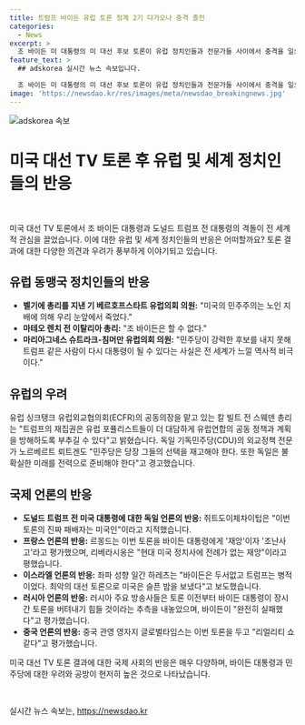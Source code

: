 ```yaml
---
title: 트럼프 바이든 유럽 토론 정계 2기 다가오나 충격 졸전
categories:
  - News
excerpt: >
  조 바이든 미 대통령의 미 대선 후보 토론이 유럽 정치인들과 전문가들 사이에서 충격을 일으키고 있습니다. 바이든 대통령의 무기력한 모습과 무력한 반응으로 유럽의 극우 포퓰리스트 세력이 약화될 것을 우려하고 있으며, 트럼프 전 대통령의 재집권에 대비하는 요구도 커지고 있습니다. 유럽의 동맹국들은 바이든 대통령에게 실망하고 있으며, 민주당이 강력한 후보를 내지 못해 트럼프 같은 사람이 다시 대통령이 될 수 있다는 우려가 커지고 있습니다. 이번 토론으로 중국과 러시아 언론들은 바이든 대통령의 무능력을 비판하고 있으며, 미국 정치에 대한 비관적인 시각을 품고 있습니다. 독일과 프랑스 등 유럽 국가의 정치인들은 미국의 민주주의가 위기에 처했으며, 민주당은 강력한 후보를 내지 못했다고 지적하고 있습니다.
feature_text: >
  ## adskorea 실시간 뉴스 속보입니다.

  조 바이든 미 대통령의 미 대선 후보 토론이 유럽 정치인들과 전문가들 사이에서 충격을 일으키고 있습니다. 바이든 대통령의 무기력한 모습과 무력한 반응으로 유럽의 극우 포퓰리스트 세력이 약화될 것을 우려하고 있으며, 트럼프 전 대통령의 재집권에 대비하는 요구도 커지고 있습니다. 유럽의 동맹국들은 바이든 대통령에게 실망하고 있으며, 민주당이 강력한 후보를 내지 못해 트럼프 같은 사람이 다시 대통령이 될 수 있다는 우려가 커지고 있습니다. 이번 토론으로 중국과 러시아 언론들은 바이든 대통령의 무능력을 비판하고 있으며, 미국 정치에 대한 비관적인 시각을 품고 있습니다. 독일과 프랑스 등 유럽 국가의 정치인들은 미국의 민주주의가 위기에 처했으며, 민주당은 강력한 후보를 내지 못했다고 지적하고 있습니다.
image: 'https://newsdao.kr/res/images/meta/newsdao_breakingnews.jpg'
---
```


<p><img src="https://newsdao.kr/res/images/meta/newsdao_breakingnews.jpg" alt="adskorea 속보" /></p>

<h1 data-ke-size="size26">미국 대선 TV 토론 후 유럽 및 세계 정치인들의 반응</h1>

<p data-ke-size="size16">&nbsp;</p>

<p data-ke-size="size16">미국 대선 TV 토론에서 조 바이든 대통령과 도널드 트럼프 전 대통령의 격돌이 전 세계적 관심을 끌었습니다. 이에 대한 유럽 및 세계 정치인들의 반응은 어떠할까요? 토론 결과에 대한 다양한 의견과 우려가 풍부하게 이야기되고 있습니다.</p>

<h2 data-ke-size="size24">유럽 동맹국 정치인들의 반응</h2>

<ul>
    <li><b>벨기에 총리를 지낸 기 베르호프스타트 유럽의회 의원:</b> "미국의 민주주의는 노인 지배에 의해 우리 눈앞에서 죽었다."</li>
    <li><b>마테오 렌치 전 이탈리아 총리:</b> "조 바이든은 할 수 없다."</li>
    <li><b>마리아그네스 슈트라크-침머만 유럽의회 의원:</b> "민주당이 강력한 후보를 내지 못해 트럼프 같은 사람이 다시 대통령이 될 수 있다는 사실은 전 세계가 느낄 역사적 비극이다."</li>
</ul>

<h2 data-ke-size="size24">유럽의 우려</h2>

<p data-ke-size="size16">유럽 싱크탱크 유럽외교협의회(ECFR)의 공동의장을 맡고 있는 칼 빌트 전 스웨덴 총리는 "트럼프의 재집권은 유럽 포퓰리스트들이 더 대담하게 유럽연합의 공동 정책과 계획을 방해하도록 부추길 수 있다"고 밝혔습니다. 독일 기독민주당(CDU)의 외교정책 전문가 노르베르트 뢰트겐도 "민주당은 당장 그들의 선택을 재고해야 한다. 또한 독일은 불확실한 미래를 전력으로 준비해야 한다"고 경고했습니다.</p>

<h2 data-ke-size="size24">국제 언론의 반응</h2>

<ul>
    <li><b>도널드 트럼프 전 미국 대통령에 대한 독일 언론의 반응:</b> 쥐트도이체차이텁은 "이번 토론의 진짜 패배자는 미국인"이라고 지적했습니다.</li>
    <li><b>프랑스 언론의 반응:</b> 르몽드는 이번 토론을 바이든 대통령에게 '재앙'이자 '조난사고'라고 평가했으며, 리베라시옹은 "현대 미국 정치사에 전례가 없는 재앙"이라고 평했습니다.</li>
    <li><b>이스라엘 언론의 반응:</b> 좌파 성향 일간 하레츠는 "바이든은 두서없고 트럼프는 병적이었다. 최악의 대선 토론으로 미국은 슬픈 밤을 보냈다"고 보도했습니다.</li>
    <li><b>러시아 언론의 반응:</b> 러시아 주요 방송사들은 토론 이전부터 바이든 대통령이 장시간 토론을 버텨내기 힘들 것이라는 추측을 내놓았으며, 바이든이 "완전히 실패했다"고 평가했습니다.</li>
    <li><b>중국 언론의 반응:</b> 중국 관영 영자지 글로벌타임스는 이번 토론을 두고 "리얼리티 쇼 같다"고 평가했습니다.</li>
</ul>

<p data-ke-size="size16">미국 대선 TV 토론 결과에 대한 국제 사회의 반응은 매우 다양하며, 바이든 대통령과 민주당에 대한 우려와 공방이 현저히 높은 것으로 나타났습니다.</p>

<p data-ke-size="size16">&nbsp;</p>
실시간 뉴스 속보는, <a href="https://newsdao.kr" rel="dofollow">https://newsdao.kr</a>


